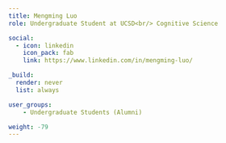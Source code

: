 ```yaml
---
title: Mengming Luo
role: Undergraduate Student at UCSD<br/> Cognitive Science

social:
  - icon: linkedin
    icon_pack: fab
    link: https://www.linkedin.com/in/mengming-luo/

_build:
  render: never
  list: always

user_groups:
    - Undergraduate Students (Alumni)

weight: -79
---
```

